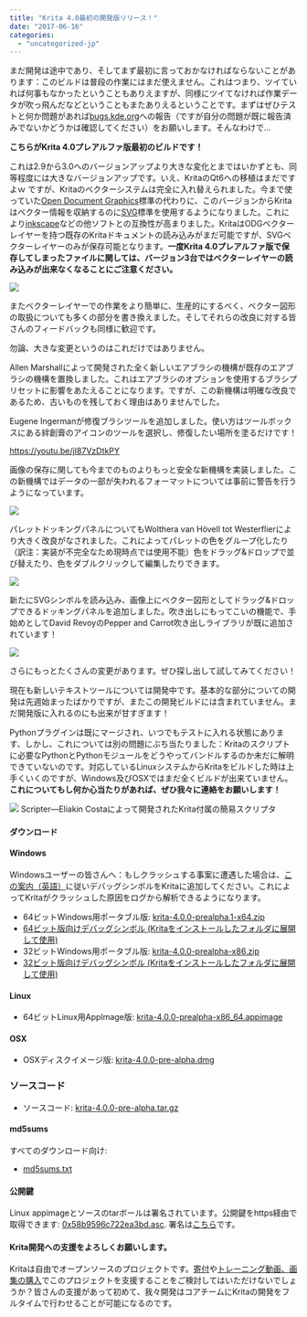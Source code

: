 ```yaml
---
title: "Krita 4.0最初の開発版リリース！"
date: "2017-06-16"
categories: 
  - "uncategorized-jp"
---
```


まだ開発は途中であり、そしてまず最初に言っておかなければならないことがあります：このビルドは普段の作業にはまだ使えません。これはつまり、ツイていれば何事もなかったということもありえますが、同様にツイてなければ作業データが吹っ飛んだなどということもまたありえるということです。まずはぜひテストと何か問題があれば[bugs.kde.org](https://bugs.kde.org)への報告（ですが自分の問題が既に報告済みでないかどうかは確認してください）をお願いします。そんなわけで…

**こちらがKrita 4.0プレアルファ版最初のビルドです！**

これは2.9から3.0へのバージョンアップより大きな変化とまではいかずとも、同等程度には大きなバージョンアップです。いえ、KritaのQt6への移植はまだですよｗ ですが、Kritaのベクターシステムは完全に入れ替えられました。今まで使っていた[Open Document Graphics](https://docs.oasis-open.org/office/v1.2/OpenDocument-v1.2.html)標準の代わりに、このバージョンからKritaはベクター情報を収納するのに[SVG](https://www.w3.org/TR/SVG/)標準を使用するようになりました。これにより[inkscape](https://inkscape.org)などの他ソフトとの互換性が高まりました。KritaはODGベクターレイヤーを持つ既存のKritaドキュメントの読み込みがまだ可能ですが、SVGベクターレイヤーのみが保存可能となります。**一度Krita 4.0プレアルファ版で保存してしまったファイルに関しては、バージョン3台ではベクターレイヤーの読み込みが出来なくなることにご注意ください。**

[![](/images/posts/2017/vector-934x1024.png)](https://krita.org/wp-content/uploads/2017/06/vector.png)

またベクターレイヤーでの作業をより簡単に、生産的にするべく、ベクター図形の取扱についても多くの部分を書き換えました。そしてそれらの改良に対する皆さんのフィードバックも同様に歓迎です。

勿論、大きな変更というのはこれだけではありません。

Allen Marshallによって開発された全く新しいエアブラシの機構が既存のエアブラシの機構を置換しました。これはエアブラシのオプションを使用するブラシプリセットに影響をあたえることになります。ですが、この新機構は明確な改良であるため、古いものを残しておく理由はありませんでした。

Eugene Ingermanが修復ブラシツールを追加しました。使い方はツールボックスにある絆創膏のアイコンのツールを選択し、修復したい場所を塗るだけです！

https://youtu.be/jI87VzDtkPY

画像の保存に関しても今までのものよりもっと安全な新機構を実装しました。この新機構ではデータの一部が失われるフォーマットについては事前に警告を行うようになっています。

[![](/images/posts/2017/warnings.png)](https://krita.org/wp-content/uploads/2017/06/warnings.png)

パレットドッキングパネルについてもWolthera van Hövell tot Westerflierにより大きく改良がなされました。これによってパレットの色をグループ化したり（訳注：実装が不完全なため現時点では使用不能）色をドラッグ&ドロップで並び替えたり、色をダブルクリックして編集したりできます。

[![](/images/posts/2017/palette_dnd.png)](https://krita.org/wp-content/uploads/2017/06/palette_dnd.png)

新たにSVGシンボルを読み込み、画像上にベクター図形としてドラッグ&ドロップできるドッキングパネルを追加しました。吹き出しにもってこいの機能で、手始めとしてDavid RevoyのPepper and Carrot吹き出しライブラリが既に追加されています！

[![](/images/posts/2017/symbol.png)](https://krita.org/wp-content/uploads/2017/06/symbol.png)

さらにもっとたくさんの変更があります。ぜひ探し出して試してみてください！

現在も新しいテキストツールについては開発中です。基本的な部分についての開発は先週始まったばかりですが、またこの開発ビルドには含まれていません。まだ開発版に入れるのにも出来が甘すぎます！

Pythonプラグインは既にマージされ、いつでもテストに入れる状態にあります、しかし、これについては別の問題にぶち当たりました：Kritaのスクリプトに必要なPythonとPythonモジュールをどうやってバンドルするのか未だに解明できていないのです。対応しているLinuxシステムからKritaをビルドした時は上手くいくのですが、Windows及びOSXではまだ全くビルドが出来ていません。**これについてもし何か心当たりがあれば、ぜひ我々に連絡をお願いします！**

[![](/images/posts/2017/scripter.png)](https://krita.org/wp-content/uploads/2017/06/scripter.png) Scripter―Eliakin Costaによって開発されたKrita付属の簡易スクリプタ

#### ダウンロード

#### Windows

Windowsユーザーの皆さんへ：もしクラッシュする事案に遭遇した場合は、[この案内（英語）](https://docs.krita.org/Dr._Mingw_debugger)に従いデバッグシンボルをKritaに追加してください。これによってKritaがクラッシュした原因をログから解析できるようになります。

- 64ビットWindows用ポータブル版: [krita-4.0.0-prealpha.1-x64.zip](https://download.kde.org/unstable/krita/4.0.0-prealpha/krita-4.0.0-prealpha.1-x64.zip)
- [64ビット版向けデバッグシンボル (Kritaをインストールしたフォルダに展開して使用)](https://download.kde.org/unstable/krita/4.0.0-prealpha/krita-4.0.0-prealpha.1-x64-dbg.zip)
- 32ビットWindows用ポータブル版: [krita-4.0.0-prealpha-x86.zip](https://download.kde.org/unstable/krita/4.0.0-prealpha/krita-4.0.0-prealpha-x86.zip)
- [32ビット版向けデバッグシンボル (Kritaをインストールしたフォルダに展開して使用)](https://download.kde.org/unstable/krita/4.0.0-prealpha/krita-4.0.0-prealpha-x86-dbg.zip)

#### Linux

- 64ビットLinux用AppImage版: [krita-4.0.0-prealpha-x86\_64.appimage](https://download.kde.org/unstable/krita/4.0.0-prealpha/krita-4.0.0-pre-alpha-x86_64.appimage)

#### OSX

- OSXディスクイメージ版: [krita-4.0.0-pre-alpha.dmg](https://download.kde.org/unstable/krita/4.0.0-prealpha/krita-4.0.0-prealpha.dmg)

### ソースコード

- ソースコード: [krita-4.0.0-pre-alpha.tar.gz](https://download.kde.org/unstable/krita/4.0.0-prealpha/krita-4.0.0-prealpha.tar.gz)

#### md5sums

すべてのダウンロード向け:

- [md5sums.txt](https://download.kde.org/stable/krita/3.1.4/md5sums.txt)

#### 公開鍵

Linux appimageとソースのtarボールは署名されています。公開鍵をhttps経由で取得できます: [0x58b9596c722ea3bd.asc](https://share.kde.org/index.php/s/fJ99V5mZvuyD0z8). 署名は[こちら](http://download.kde.org/stable/krita/3.1.4/)です。

#### Krita開発への支援をよろしくお願いします。

Kritaは自由でオープンソースのプロジェクトです。[寄付](https://krita.org/en/support-us/donations/)や[トレーニング動画、画集の購入](https://krita.org/wp-admin/%22https://krita.org/en/support-us/shop)でこのプロジェクトを支援することをご検討してはいただけないでしょうか？皆さんの支援があって初めて、我々開発はコアチームにKritaの開発をフルタイムで行わせることが可能になるのです。

